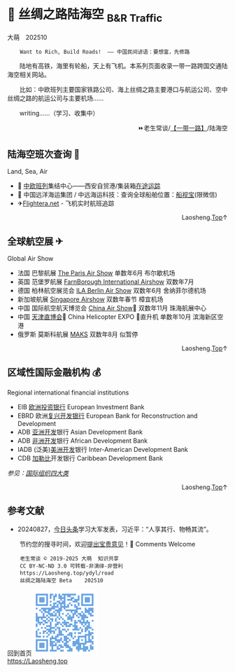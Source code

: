 🚄 丝绸之路陆海空 <sub>B&R Traffic</sub>
=================
大萌　202510
<base target="_blank">
<link rel="canonical" href="https://Laosheng.top/ydyl/road" />

		Want to Rich, Build Roads!  —— 中国民间谚语：要想富，先修路

　　陆地有高铁，海里有轮船，天上有飞机。本系列页面收录一带一路跨国交通陆海空相关网站。

　　比如：中欧班列主要国家铁路公司、海上丝绸之路主要港口与航运公司、空中丝绸之路的航运公司与主要机场……

　　writing……（学习、收集中）

<div align="right" id="mulu">
⏩老生常谈/<a href="https://Laosheng.top/ydyl/dir" target="_top">【一带一路】</a>/陆海空
</div>


陆海空班次查询 🎫
---------------
Land, Sea, Air

*	🚄 [中欧班列](https://www.caexp.net/)集结中心——西安自贸港/集装箱[在途运踪](https://www.caexp.net/custom/queryTrace?containerNo=)
*	🚢 中国远洋海运集团 / 中远海运科技：查询全球船舶位置：[船视宝](https://wechat.myvessel.cn)(限微信)
*	✈[Flightera.net](https://www.flightera.net/zh/live_tracking) - 飞机实时航班追踪



<div align="right" id="3">Laosheng.<a href="#mulu" target="_top">Top</a>↑</div>

全球航空展 ✈
---------------
Global Air Show

*	法国 巴黎航展 [The Paris Air Show](https://www.siae.fr/en/) 单数年6月 布尔歇机场
*	英国 范堡罗航展 [FarnBorough International Airshow](https://www.farnboroughairshow.com/) 双数年7月
*	德国 柏林航空展览会 [ILA Berlin Air Show](https://www.ila-berlin.de/en) 双数年6月 舍纳菲尔德机场
*	新加坡航展 [Singapore Airshow](https://www.singaporeairshow.com/) 双数年春节 樟宜机场
*	中国 国际航空航天博览会 [China Air Show](https://www.airshow.com.cn/)📍 双数年11月 珠海航展中心
*	中国 [天津直博会](https://www.helicopter-china-expo.cn/)📍 China Helicopter EXPO 🚁直升机 单数年10月 滨海新区空港
*	俄罗斯 莫斯科航展 [MAKS](https://aviasalon.com/) 双数年8月 似暂停


<div align="right" id="5">Laosheng.<a href="#mulu" target="_top">Top</a>↑</div>


区域性国际金融机构 💰
-----------------
Regional international financial institutions

*	EIB [欧洲投资银行](https://www.eib.org/) European lnvestment Bank
*	EBRD 欧洲[复兴开发银行](https://www.ebrd.com/) European Bank for Reconstruction and Development
*	ADB [亚洲开发](https://www.adb.org)银行 Asian Development Bank
*	ADB [非洲开发](https://www.afdb.org/)银行 African Development Bank
*	IADB (泛美)[美洲开发](https://www.iadb.org/)银行 Inter-American Development Bank
*	CDB [加勒比](https://www.caribank.org)开发银行 Caribbean Development Bank

*参见：[国际组织四大类](united)*


<div align="right" id="can">Laosheng.<a href="#mulu" target="_top">Top</a>↑</div>


参考文献
--------

*	20240827，[今日头条](https://www.toutiao.com/article/7407715232119865896/)学习大军发表，习近平：“人享其行、物畅其流”。


　　节约您的搜寻时间，欢迎<a title="Contact me" href="https://laosheng.top/c/author">提出宝贵意见</a>！🙇 Comments Welcome

```
	老生常谈 © 2019-2025 大萌  知识共享
	CC BY-NC-ND 3.0	可转载-非演绎-非营利
	https://Laosheng.top/ydyl/road
	丝绸之路陆海空	Beta	202510
```

回到首页<a href=".." title="返回老生常谈首页"><img src="/indexQR-Blue.png" /></a>  
https://Laosheng.top  
